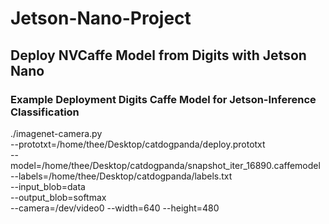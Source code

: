 # Jetson-Nano-Project
## Deploy NVCaffe Model from Digits with Jetson Nano

### Example Deployment Digits Caffe Model for Jetson-Inference Classification 
./imagenet-camera.py \
--prototxt=/home/thee/Desktop/catdogpanda/deploy.prototxt \
--model=/home/thee/Desktop/catdogpanda/snapshot_iter_16890.caffemodel \
--labels=/home/thee/Desktop/catdogpanda/labels.txt \
--input_blob=data \
--output_blob=softmax \
--camera=/dev/video0 --width=640 --height=480
